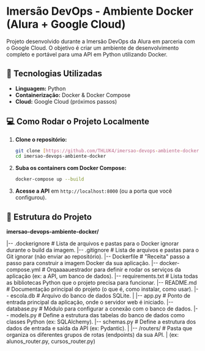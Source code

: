 # Imersão DevOps - Ambiente Docker (Alura + Google Cloud)

Projeto desenvolvido durante a Imersão DevOps da Alura em parceria com o Google Cloud. O objetivo é criar um ambiente de desenvolvimento completo e portável para uma API em Python utilizando Docker.

## 🚀 Tecnologias Utilizadas

- **Linguagem:** Python
- **Containerização:** Docker & Docker Compose
- **Cloud:** Google Cloud (próximos passos)

## 💻 Como Rodar o Projeto Localmente

1.  **Clone o repositório:**
    ```bash
    git clone [https://github.com/THLUK4/imersao-devops-ambiente-docker.git](https://github.com/seu-usuario/imersao-devops-ambiente-docker.git)
    cd imersao-devops-ambiente-docker
    ```

2.  **Suba os containers com Docker Compose:**
    ```bash
    docker-compose up --build
    ```

3.  **Acesse a API** em `http://localhost:8000` (ou a porta que você configurou).

## 📂 Estrutura do Projeto

**imersao-devops-ambiente-docker/**

|-- .dockerignore          # Lista de arquivos e pastas para o Docker ignorar durante o build da imagem.
|-- .gitignore             # Lista de arquivos e pastas para o Git ignorar (não enviar ao repositório).
|-- Dockerfile             # "Receita" passo a passo para construir a imagem Docker da sua aplicação.
|-- docker-compose.yml     # Orqaaaauestrador para definir e rodar os serviços da aplicação (ex: a API, um banco de dados).
|-- requirements.txt       # Lista todas as bibliotecas Python que o projeto precisa para funcionar.
|-- README.md              # Documentação principal do projeto (o que é, como instalar, como usar).
|-- escola.db              # Arquivo do banco de dados SQLite.
|
|-- app.py                 # Ponto de entrada principal da aplicação, onde o servidor web é iniciado.
|-- database.py            # Módulo para configurar a conexão com o banco de dados.
|-- models.py              # Define a estrutura das tabelas do banco de dados como classes Python (ex: SQLAlchemy).
|-- schemas.py             # Define a estrutura dos dados de entrada e saída da API (ex: Pydantic).
|
|-- /routers/              # Pasta que organiza os diferentes grupos de rotas (endpoints) da sua API.
|                            (ex: alunos_router.py, cursos_router.py)